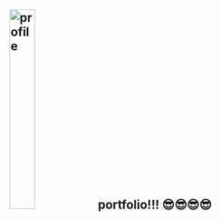 <h2><img src='https://avatars.githubusercontent.com/u/126369455?v=4' alt='profile' width='30%' height='30%'/> portfolio!!! 😎😎😎😎</h2>
